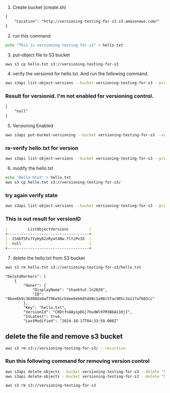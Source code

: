 1. Create bucket (create.sh)
```md
{
    "Location": "http://versioning-testing-for-s3.s3.amazonaws.com/"
}
```

2. run this command 
```sh 
echo "This is versioning testing for s3" > hello.txt
```

3. put-object file to S3 bucket
```sh
aws s3 cp hello.txt s3://versioning-testing-for-s3
```

4. verify the versionid for hello.txt. And run the following command. 
```sh
aws s3api list-object-versions --bucket versioning-testing-for-s3 --prefix hello.txt --query Versions[].VersionId
```
### Result for versionid. I'm not enabled for versioning control.
```md
[
    "null"
]
``` 

5. Versioning Enabled 
```sh 
aws s3api put-bucket-versioning --bucket versioning-testing-for-s3 --versioning-configuration Status=Enabled
```
### re-verify hello.txt for version
```sh 
aws s3api list-object-versions --bucket versioning-testing-for-s3 --prefix hello.txt --query Versions[].VersionId
```

6. modify the hello.txt 
```sh 
echo "Hello htut" > hello.txt
aws s3 cp hello.txt s3://versioning-testing-for-s3/
```
### try again verify state
```sh 
aws s3api list-object-versions --bucket versioning-testing-for-s3 --prefix hello.txt --query Versions[].VersionId --output table
```
### This is out result for versionID 
```md 
|         ListObjectVersions         |
+------------------------------------+
|  IS4bTSFx7YyHyb2zRyat4Nw.flYzPvIK  |
|  null                              |
+------------------------------------+
```

7. delete the hello.txt from S3 bucket 
```sh 
aws s3 rm hello.txt s3://versioning-testing-for-s3/hello.txt
```
```
"DeleteMarkers": [
    {
        "Owner": {
            "DisplayName": "thanhtut.ln2020",
            "ID": "8bee6b9c36908da9af796e91cb4ee6eb685dd8c1a98c5fac985c3a117af603cc"
        },
        "Key": "hello.txt",
        "VersionId": "CRDtfnA8yspDGj7hudWl97M3B6Ai1HjI",
        "IsLatest": true,
        "LastModified": "2024-10-17T04:33:59.000Z"
```

## delete the file and remove s3 bucket 
```sh
aws s3 rm s3://versioning-testing-for-s3/ --recursive 
```
### Run this following command for removing version control
```sh 
aws s3api delete-objects --bucket versioning-testing-for-s3 --delete "$(aws s3api list-object-versions --bucket versioning-testing-for-s3 --query='{Objects: Versions[].{Key:Key,VersionId:VersionId}}')"
aws s3api delete-objects --bucket versioning-testing-for-s3 --delete "$(aws s3api list-object-versions --bucket versioning-testing-for-s3 --query='{Objects: DeleteMarkers[].{Key:Key,VersionId:VersionId}}')"
```
```sh
aws s3 rb s3://versioning-testing-for-s3
```
